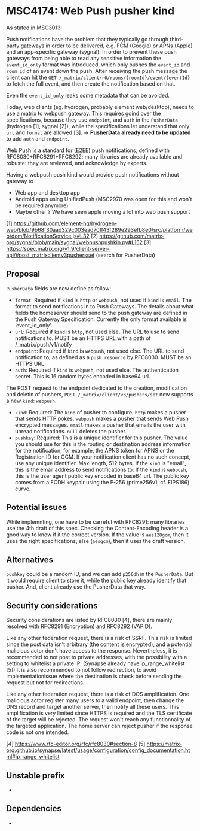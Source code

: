 # MSC4174: Web Push pusher kind

As stated in MSC3013:

Push notifications have the problem that they typically go through third-party gateways in order to
be delivered, e.g. FCM (Google) or APNs (Apple) and an app-specific gateway (sygnal). In order to
prevent these push gateways from being able to read any sensitive information the `event_id_only` format
was introduced, which only pushes the `event_id` and `room_id` of an event down the push. After
receiving the push message the client can hit the `GET /_matrix/client/r0/rooms/{roomId}/event/{eventId}`
to fetch the full event, and then create the notification based on that.

Even the `event_id_only` leaks some metadata that can be avoided.

Today, web clients (eg. hydrogen, probably element web/desktop), needs to use a matrix to webpush gateway.
This requires goind over the specifications, because they use `endpoint`, and `auth` in the `PusherData`
(hydrogen [1], sygnal [2]), while the specifications let understand that only `url` and `format` are allowed [3].
=> __PusherData already need to be updated__ to add `auth` and `endpoint`.

Web Push is a standard for (E2EE) push notifications, defined with RFC8030+RFC8291+RFC8292: many libraries
are already available and robuste: they are reviewed, and acknowledge by experts.

Having a webpush push kind would provide push notifications without gateway to
- Web app and desktop app
- Android apps using UnifiedPush (MSC2970 was open for this and won't be required anymore)
- Maybe other ? We have seen apple moving a lot into web push support

[1] https://github.com/element-hq/hydrogen-web/blob/9b68f30aad329c003ead70ff43f289e293efb8e0/src/platform/web/dom/NotificationService.js#L32
[2] https://github.com/matrix-org/sygnal/blob/main/sygnal/webpushpushkin.py#L152
[3] https://spec.matrix.org/v1.9/client-server-api/#post_matrixclientv3pushersset (search for PusherData)

## Proposal

`PusherData` fields are now define as follow:
- `format`: Required if `kind` is `http` or `webpush`, not used if `kind` is `email`. The format to send
notifications in to Push Gateways. The details about what fields the homeserver should send to the push gateway
are defined in the Push Gateway Specification. Currently the only format available is ’event_id_only'.
- `url`: Required if `kind` is `http`, not used else. The URL to use to send notifications to. MUST be an
HTTPS URL with a path of /_matrix/push/v1/notify
- `endpoint`: Required if `kind` is `webpush`, not used else. The URL to send notification to, as defined as a
`push resource` by RFC8030. MUST be an HTTPS URL.
- `auth`: Required if `kind` is `webpush`, not used else. The authentication secret. This is 16 random bytes
encoded in base64 url.

The POST request to the endpoint dedicated to the creation, modification and deletin of pushers,
`POST /_matrix/client/v3/pushers/set` now supports a new `kind`: `webpush`.
- `kind`: Required: The `kind` of pusher to configure. `http` makes a pusher that sends HTTP pokes. `webpush` makes a
pusher that sends Web Push encrypted messages. `email` makes a pusher that emails the user with unread notifications.
`null` deletes the pusher.
- `pushkey`: Required: This is a unique identifier for this pusher. The value you should use for this is the routing
or destination address information for the notification, for example, the APNS token for APNS or the Registration ID
for GCM. If your notification client has no such concept, use any unique identifier. Max length, 512 bytes.
If the `kind` is "email", this is the email address to send notifications to.
If the `kind` is `webpush`, this is the user agent public key encoded in base64 url. The public key comes from a ECDH
keypair using the P-256 (prime256v1, cf. FIPS186) curve.

## Potential issues

While implemnting, one have to be carreful with RFC8291: many libraries use the 4th draft of this spec. Checking the
Content-Encoding header is a good way to know if it the correct version. If the value is `aes128gcm`, then it uses
the right specifications, else (`aesgcm`), then it uses the draft version.

## Alternatives

`pushkey` could be a random ID, and we can add `p256dh` in the `PusherData`. But it would require client to store it,
while the public key already identify that pusher. And, client already use the PusherData that way.

## Security considerations

Security considerations are listed by RFC8030 [4], there are mainly resolved with RFC8291 (Encryption) and
RFC8292 (VAPID).

Like any other federation request, there is a risk of SSRF. This risk is limited since the post data isn't
arbitrary (the content is encrypted), and a potential malicious actor don't have access to the response.
Nevertheless, it is recommended to not post to private addresses, with the possibility with a setting to
whitelist a private IP. (Synapse already have ip_range_whitelist [5])
It is also recommended to not follow redirection, to avoid implementationissue where the destination is check
before sending the request but not for redirections.

Like any other federation request, there is a risk of DOS amplification. One malicious actor register many users
to a valid endpoint, then change the DNS record and target another server, then notify all these users. This
amplification is very limited since HTTPS is required and the TLS certificate of the target will be rejected. The
request won't reach any functionnality of the targeted application. The home server can reject pusher if the response
code is not one intended.

[4] https://www.rfc-editor.org/rfc/rfc8030#section-8
[5] https://matrix-org.github.io/synapse/latest/usage/configuration/config_documentation.html#ip_range_whitelist

## Unstable prefix

-

## Dependencies

-

